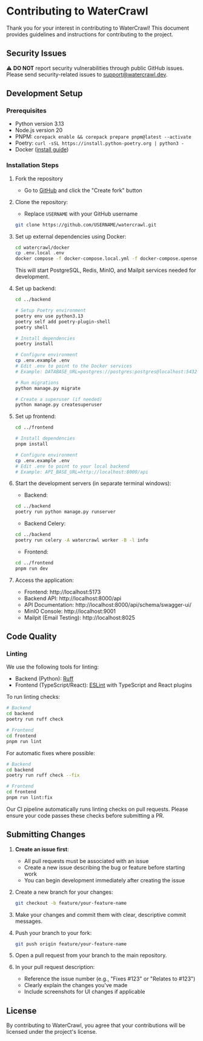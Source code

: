 # Contributing to WaterCrawl

Thank you for your interest in contributing to WaterCrawl! This document provides guidelines and instructions for contributing to the project.

## Security Issues

⚠️ **DO NOT** report security vulnerabilities through public GitHub issues. Please send security-related issues to [support@watercrawl.dev](mailto:support@watercrawl.dev).

## Development Setup

### Prerequisites

- Python version 3.13
- Node.js version 20
- PNPM: `corepack enable && corepack prepare pnpm@latest --activate`
- Poetry: `curl -sSL https://install.python-poetry.org | python3 -`
- Docker ([install guide](https://www.docker.com/get-docker))

### Installation Steps

1. Fork the repository

    - Go to [GitHub](https://github.com/watercrawl/watercrawl/fork) and click the "Create fork" button

2. Clone the repository:
    - Replace `USERNAME` with your GitHub username
    ```bash
    git clone https://github.com/USERNAME/watercrawl.git
    ```

3. Set up external dependencies using Docker:

    ```bash
    cd watercrawl/docker
    cp .env.local .env
    docker compose -f docker-compose.local.yml -f docker-compose.opensearch.yml -p watercrawl up -d
    ```

    This will start PostgreSQL, Redis, MinIO, and Mailpit services needed for development.

4. Set up backend:

    ```bash
    cd ../backend
    
    # Setup Poetry environment
    poetry env use python3.13
    poetry self add poetry-plugin-shell
    poetry shell
    
    # Install dependencies
    poetry install
    
    # Configure environment
    cp .env.example .env
    # Edit .env to point to the Docker services
    # Example: DATABASE_URL=postgres://postgres:postgres@localhost:5432/postgres
    
    # Run migrations
    python manage.py migrate
    
    # Create a superuser (if needed)
    python manage.py createsuperuser
    ```

5. Set up frontend:

    ```bash
    cd ../frontend
    
    # Install dependencies
    pnpm install
    
    # Configure environment
    cp .env.example .env
    # Edit .env to point to your local backend
    # Example: API_BASE_URL=http://localhost:8000/api
    ```

6. Start the development servers (in separate terminal windows):

    - Backend:
    ```bash
    cd ../backend
    poetry run python manage.py runserver
    ```

    - Backend Celery:
    ```bash
    cd ../backend
    poetry run celery -A watercrawl worker -B -l info
    ```

    - Frontend:
    ```bash
    cd ../frontend
    pnpm run dev
    ```

7. Access the application:
    - Frontend: http://localhost:5173
    - Backend API: http://localhost:8000/api
    - API Documentation: http://localhost:8000/api/schema/swagger-ui/
    - MinIO Console: http://localhost:9001
    - Mailpit (Email Testing): http://localhost:8025


## Code Quality

### Linting

We use the following tools for linting:

- Backend (Python): [Ruff](https://github.com/astral-sh/ruff)
- Frontend (TypeScript/React): [ESLint](https://eslint.org/) with TypeScript and React plugins

To run linting checks:

```bash
# Backend
cd backend
poetry run ruff check

# Frontend
cd frontend
pnpm run lint
```

For automatic fixes where possible:

```bash
# Backend
cd backend
poetry run ruff check --fix

# Frontend
cd frontend
pnpm run lint:fix
```

Our CI pipeline automatically runs linting checks on pull requests. Please ensure your code passes these checks before submitting a PR.

## Submitting Changes

1. **Create an issue first**:
   - All pull requests must be associated with an issue
   - Create a new issue describing the bug or feature before starting work
   - You can begin development immediately after creating the issue

2. Create a new branch for your changes:
   ```bash
   git checkout -b feature/your-feature-name
   ```

3. Make your changes and commit them with clear, descriptive commit messages.

4. Push your branch to your fork:
   ```bash
   git push origin feature/your-feature-name
   ```

5. Open a pull request from your branch to the main repository.

6. In your pull request description:
   - Reference the issue number (e.g., "Fixes #123" or "Relates to #123")
   - Clearly explain the changes you've made
   - Include screenshots for UI changes if applicable

## License

By contributing to WaterCrawl, you agree that your contributions will be licensed under the project's license.
